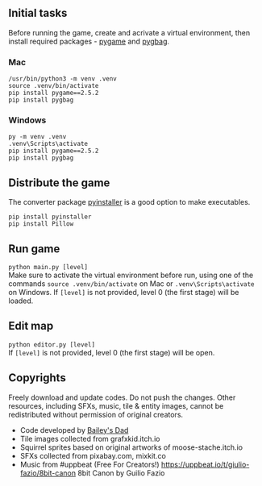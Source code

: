 ## Initial tasks
Before running the game, create and acrivate a virtual environment, then install
required packages - [pygame](https://www.pygame.org/) and [pygbag](https://pypi.org/project/pygbag/). 

### Mac
```
/usr/bin/python3 -m venv .venv
source .venv/bin/activate
pip install pygame==2.5.2 
pip install pygbag
```

### Windows
```
py -m venv .venv
.venv\Scripts\activate
pip install pygame==2.5.2 
pip install pygbag
```

## Distribute the game
The converter package [pyinstaller](https://pyinstaller.org/en/stable/) is a good option to make executables.   
```
pip install pyinstaller
pip install Pillow
```

## Run game
```python main.py [level]```  
Make sure to activate the virtual environment before run, using one of the commands ```source .venv/bin/activate``` on Mac or ```.venv\Scripts\activate``` on Windows. If ```[level]``` is not provided, level 0 (the first stage) will be loaded. 

## Edit map
```python editor.py [level]```  
If ```[level]``` is not provided, level 0 (the first stage) will be open. 
  
## Copyrights
Freely download and update codes. Do not push the changes. Other resources, including SFXs, music, tile & entity images, cannot be redistributed without permission of original creators.  
* Code developed by [Bailey's Dad](https://github.com/chiho80/bailey)  
* Tile images collected from grafxkid.itch.io  
* Squirrel sprites based on original artworks of moose-stache.itch.io  
* SFXs collected from pixabay.com, mixkit.co  
* Music from #uppbeat (Free For Creators!) https://uppbeat.io/t/giulio-fazio/8bit-canon 8bit Canon by Guilio Fazio  
